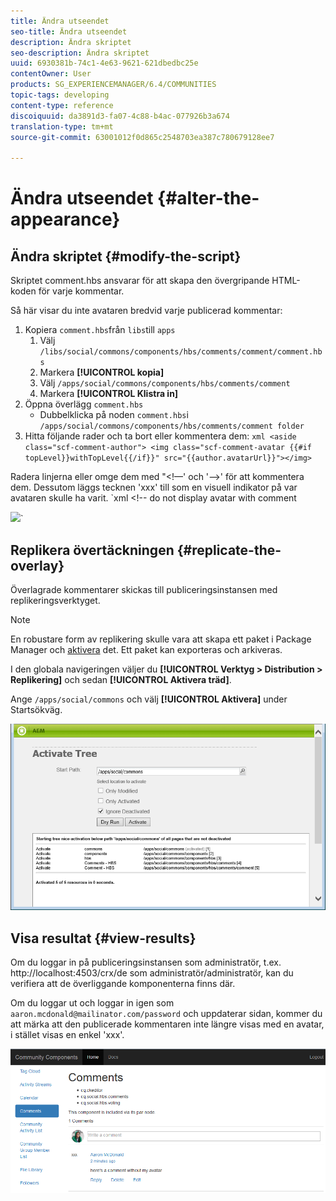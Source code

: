 ```yaml
---
title: Ändra utseendet
seo-title: Ändra utseendet
description: Ändra skriptet
seo-description: Ändra skriptet
uuid: 6930381b-74c1-4e63-9621-621dbedbc25e
contentOwner: User
products: SG_EXPERIENCEMANAGER/6.4/COMMUNITIES
topic-tags: developing
content-type: reference
discoiquuid: da3891d3-fa07-4c88-b4ac-077926b3a674
translation-type: tm+mt
source-git-commit: 63001012f0d865c2548703ea387c780679128ee7

---
```



# Ändra utseendet {#alter-the-appearance}

## Ändra skriptet {#modify-the-script}

Skriptet comment.hbs ansvarar för att skapa den övergripande HTML-koden för varje kommentar.

Så här visar du inte avataren bredvid varje publicerad kommentar:

1. Kopiera `comment.hbs`från `libs`till `apps`
   1. Välj `/libs/social/commons/components/hbs/comments/comment/comment.hbs`
   1. Markera **[!UICONTROL kopia]**
   1. Välj `/apps/social/commons/components/hbs/comments/comment`
   1. Markera **[!UICONTROL Klistra in]**
1. Öppna överlägg `comment.hbs`
   * Dubbelklicka på noden `comment.hbs`i `/apps/social/commons/components/hbs/comments/comment folder`
1. Hitta följande rader och ta bort eller kommentera dem:
   `xml <aside class="scf-comment-author">
<img class="scf-comment-avatar {{#if topLevel}}withTopLevel{{/if}}" src="{{author.avatarUrl}}"></img>`

Radera linjerna eller omge dem med &quot;&lt;!—&#39; och &#39;—>&#39; för att kommentera dem. Dessutom läggs tecknen &#39;xxx&#39; till som en visuell indikator på var avataren skulle ha varit.
`xml <!-- do not display avatar with comment
<aside class="scf-comment-author">
<img class="scf-comment-avatar {{#if topLevel}}withTopLevel{{/if}}" src="{{author.avatarUrl}}"></img>`

## Replikera övertäckningen {#replicate-the-overlay}

Överlagrade kommentarer skickas till publiceringsinstansen med replikeringsverktyget.

>[!NOTE]
>
>En robustare form av replikering skulle vara att skapa ett paket i Package Manager och [aktivera](../../help/sites-administering/package-manager.md#replicating-packages) det. Ett paket kan exporteras och arkiveras.

I den globala navigeringen väljer du **[!UICONTROL Verktyg > Distribution > Replikering]** och sedan **[!UICONTROL Aktivera träd]**.

Ange `/apps/social/commons` och välj **[!UICONTROL Aktivera]** under Startsökväg.

![chlimage_1-42](assets/chlimage_1-42.png)

## Visa resultat {#view-results}

Om du loggar in på publiceringsinstansen som administratör, t.ex. http://localhost:4503/crx/de som administratör/administratör, kan du verifiera att de överliggande komponenterna finns där.

Om du loggar ut och loggar in igen som `aaron.mcdonald@mailinator.com/password` och uppdaterar sidan, kommer du att märka att den publicerade kommentaren inte längre visas med en avatar, i stället visas en enkel &#39;xxx&#39;.

![chlimage_1-43](assets/chlimage_1-43.png)

